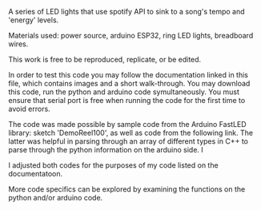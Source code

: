 A series of LED lights that use spotify API to sink to a song's tempo and 'energy' levels.

Materials used: power source, arduino ESP32, ring LED lights, breadboard wires.

This work is free to be reproduced, replicate, or be edited. 

In order to test this code you may follow the documentation linked in this file, which contains images and a short walk-through. You may download this code, run the python and arduino code symultaneously. You must ensure that serial port is free when running the code for the first time to avoid errors.

The code was made possible by sample code from the Arduino FastLED library: sketch 'DemoReel100', as well as code from the following link. The latter was helpful in parsing through an array of different types in C++ to parse through the python information on the arduino side. I

I adjusted both codes for the purposes of my code listed on the documentatoon.

More code specifics can be explored by examining the functions on the python and/or arduino code.
